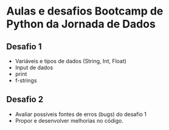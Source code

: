 # Aulas e desafios Bootcamp de Python da Jornada de Dados

## Desafio 1
- Variáveis e tipos de dados (String, Int, Float)
- Input de dados
- print
- f-strings

## Desafio 2
- Avaliar possíveis fontes de erros (bugs) do desafio 1
- Propor e desenvolver melhorias no código.